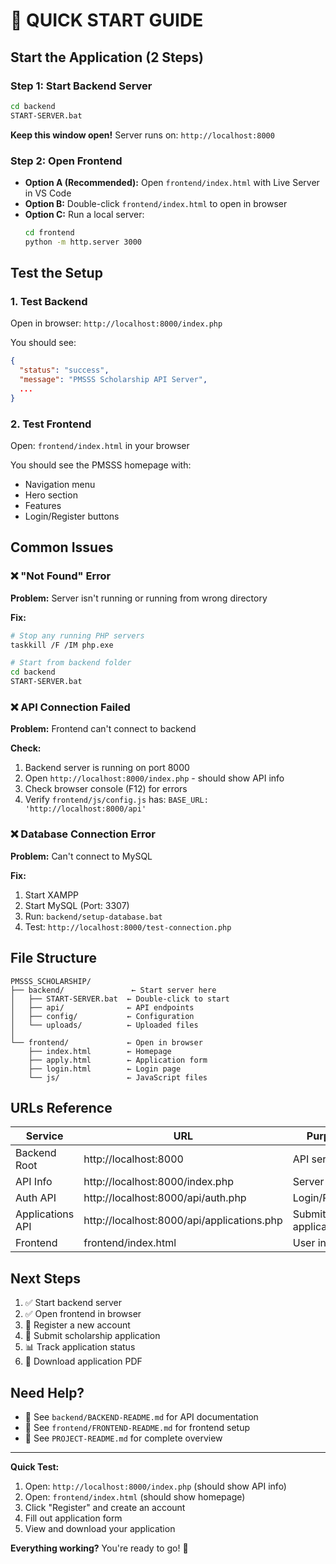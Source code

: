 # 🚀 QUICK START GUIDE

## Start the Application (2 Steps)

### Step 1: Start Backend Server
```bash
cd backend
START-SERVER.bat
```
**Keep this window open!** Server runs on: `http://localhost:8000`

### Step 2: Open Frontend
- **Option A (Recommended):** Open `frontend/index.html` with Live Server in VS Code
- **Option B:** Double-click `frontend/index.html` to open in browser
- **Option C:** Run a local server:
  ```bash
  cd frontend
  python -m http.server 3000
  ```

## Test the Setup

### 1. Test Backend
Open in browser: `http://localhost:8000/index.php`

You should see:
```json
{
  "status": "success",
  "message": "PMSSS Scholarship API Server",
  ...
}
```

### 2. Test Frontend
Open: `frontend/index.html` in your browser

You should see the PMSSS homepage with:
- Navigation menu
- Hero section
- Features
- Login/Register buttons

## Common Issues

### ❌ "Not Found" Error
**Problem:** Server isn't running or running from wrong directory

**Fix:**
```bash
# Stop any running PHP servers
taskkill /F /IM php.exe

# Start from backend folder
cd backend
START-SERVER.bat
```

### ❌ API Connection Failed
**Problem:** Frontend can't connect to backend

**Check:**
1. Backend server is running on port 8000
2. Open `http://localhost:8000/index.php` - should show API info
3. Check browser console (F12) for errors
4. Verify `frontend/js/config.js` has: `BASE_URL: 'http://localhost:8000/api'`

### ❌ Database Connection Error
**Problem:** Can't connect to MySQL

**Fix:**
1. Start XAMPP
2. Start MySQL (Port: 3307)
3. Run: `backend/setup-database.bat`
4. Test: `http://localhost:8000/test-connection.php`

## File Structure

```
PMSSS_SCHOLARSHIP/
├── backend/               ← Start server here
│   ├── START-SERVER.bat  ← Double-click to start
│   ├── api/              ← API endpoints
│   ├── config/           ← Configuration
│   └── uploads/          ← Uploaded files
│
└── frontend/             ← Open in browser
    ├── index.html        ← Homepage
    ├── apply.html        ← Application form
    ├── login.html        ← Login page
    └── js/               ← JavaScript files
```

## URLs Reference

| Service | URL | Purpose |
|---------|-----|---------|
| Backend Root | http://localhost:8000 | API server |
| API Info | http://localhost:8000/index.php | Server status |
| Auth API | http://localhost:8000/api/auth.php | Login/Register |
| Applications API | http://localhost:8000/api/applications.php | Submit/View applications |
| Frontend | frontend/index.html | User interface |

## Next Steps

1. ✅ Start backend server
2. ✅ Open frontend in browser
3. 📝 Register a new account
4. 📄 Submit scholarship application
5. 📊 Track application status
6. 💾 Download application PDF

## Need Help?

- 📖 See `backend/BACKEND-README.md` for API documentation
- 📖 See `frontend/FRONTEND-README.md` for frontend setup
- 📖 See `PROJECT-README.md` for complete overview

---

**Quick Test:**
1. Open: `http://localhost:8000/index.php` (should show API info)
2. Open: `frontend/index.html` (should show homepage)
3. Click "Register" and create an account
4. Fill out application form
5. View and download your application

**Everything working?** You're ready to go! 🎉
